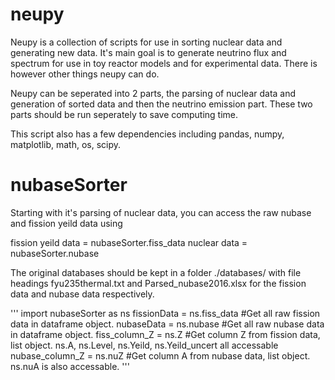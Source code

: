 # neupy
Neupy is a collection of scripts for use in sorting nuclear data and generating new data. 
It's main goal is to generate neutrino flux and spectrum for use in toy reactor models and for 
experimental data. There is however other things neupy can do.

Neupy can be seperated into 2 parts, the parsing of nuclear data and generation of sorted data
and then the neutrino emission part. These two parts should be run seperately to save computing
time. 

This script also has a few dependencies including pandas, numpy, matplotlib, math, os, scipy.

# nubaseSorter

Starting with it's parsing of nuclear data, you can access the raw nubase and fission yeild data
using

fission yeild data = nubaseSorter.fiss_data
nuclear data = nubaseSorter.nubase

The original databases should be kept in a folder ./databases/ with file headings fyu235thermal.txt 
and Parsed_nubase2016.xlsx for the fission data and nubase data respectively. 

'''
import nubaseSorter as ns
fissionData = ns.fiss_data            #Get all raw fission data in dataframe object.
nubaseData = ns.nubase                #Get all raw nubase data in dataframe object.
fiss_column_Z = ns.Z                  #Get column Z from fission data, list object.
ns.A, ns.Level, ns.Yeild, ns.Yeild_uncert all accessable
nubase_column_Z = ns.nuZ              #Get column A from nubase data, list object.
ns.nuA is also accessable.
'''